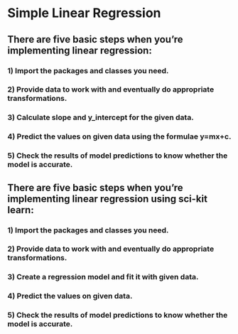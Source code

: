 # Simple Linear Regression

## There are five basic steps when you’re implementing linear regression:

### 1) Import the packages and classes you need.
### 2) Provide data to work with and eventually do appropriate transformations.
### 3) Calculate slope and y_intercept for the given data.
### 4) Predict the values on given data using the formulae y=mx+c.
### 5) Check the results of model predictions to know whether the model is accurate.

## There are five basic steps when you’re implementing linear regression using sci-kit learn:

### 1) Import the packages and classes you need.
### 2) Provide data to work with and eventually do appropriate transformations.
### 3) Create a regression model and fit it with given data.
### 4) Predict the values on given data.
### 5) Check the results of model predictions to know whether the model is accurate.
